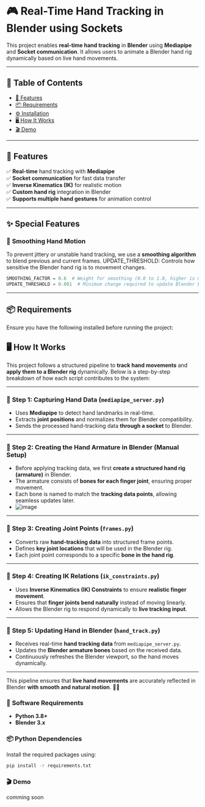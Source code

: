 # **🎮 Real-Time Hand Tracking in Blender using Sockets**  

This project enables **real-time hand tracking** in **Blender** using **Mediapipe** and **Socket communication**. It allows users to animate a Blender hand rig dynamically based on live hand movements.  

---

## **📜 Table of Contents**  
- [🚀 Features](#-features)  
- [📦 Requirements](#-requirements)  
- [⚙️ Installation](#-installation)  
- [🖥️ How It Works](#-how-it-works)  
- [🎬 Demo](#-demo)   

---

## **🚀 Features**  
✅ **Real-time** hand tracking with **Mediapipe**  
✅ **Socket communication** for fast data transfer  
✅ **Inverse Kinematics (IK)** for realistic motion  
✅ **Custom hand rig** integration in Blender  
✅ **Supports multiple hand gestures** for animation control  

---

## **✨ Special Features**

### 🔹 **Smoothing Hand Motion**
To prevent jittery or unstable hand tracking, we use a **smoothing algorithm** to blend previous and current frames.
UPDATE_THRESHOLD: Controls how sensitive the Blender hand rig is to movement changes.
```python
SMOOTHING_FACTOR = 0.6  # Weight for smoothing (0.0 to 1.0, higher is more reactive)
UPDATE_THRESHOLD = 0.001  # Minimum change required to update Blender bones
```
---
## **📦 Requirements**  

Ensure you have the following installed before running the project:  
## **🖥️ How It Works**

This project follows a structured pipeline to **track hand movements** and **apply them to a Blender rig** dynamically. Below is a step-by-step breakdown of how each script contributes to the system:

---

### 📌 **Step 1: Capturing Hand Data** (`mediapipe_server.py`)  
- Uses **Mediapipe** to detect hand landmarks in real-time.  
- Extracts **joint positions** and normalizes them for Blender compatibility.  
- Sends the processed hand-tracking data **through a socket** to Blender.  

---

### 📌 **Step 2: Creating the Hand Armature in Blender** (Manual Setup)  
- Before applying tracking data, we first **create a structured hand rig (armature)** in Blender.  
- The armature consists of **bones for each finger joint**, ensuring proper movement.  
- Each bone is named to match the **tracking data points**, allowing seamless updates later.
- ![image](https://github.com/user-attachments/assets/01a27c94-418b-4d80-8965-896f637ccef7)
 
---

### 📌 **Step 3: Creating Joint Points** (`frames.py`)  
- Converts raw **hand-tracking data** into structured frame points.  
- Defines **key joint locations** that will be used in the Blender rig.  
- Each joint point corresponds to a specific **bone in the hand rig**.  

---

### 📌 **Step 4: Creating IK Relations** (`ik_constraints.py`)  
- Uses **Inverse Kinematics (IK) Constraints** to ensure **realistic finger movement**.  
- Ensures that **finger joints bend naturally** instead of moving linearly.  
- Allows the Blender rig to respond dynamically to **live tracking input**.  

---

### 📌 **Step 5: Updating Hand in Blender** (`hand_track.py`)  
- Receives real-time **hand tracking data** from `mediapipe_server.py`.  
- Updates the **Blender armature bones** based on the received data.  
- Continuously refreshes the Blender viewport, so the hand moves dynamically.  

---

This pipeline ensures that **live hand movements** are accurately reflected in Blender **with smooth and natural motion**. 🎯🔥

### 🔧 **Software Requirements**  
- **Python 3.8+**  
- **Blender 3.x**  

### 📦 **Python Dependencies**  
Install the required packages using:  
```bash
pip install -r requirements.txt
```

### 🎬 **Demo**

comming soon

